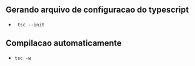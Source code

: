## Gerando arquivo de configuracao do typescript

-      tsc --init

## Compilacao automaticamente

-     tsc -w
